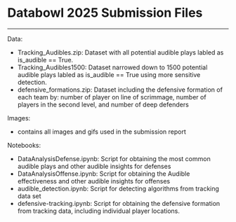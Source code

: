 # Databowl 2025 Submission Files
---
Data:
  - Tracking_Audibles.zip: Dataset with all potential audible plays labled as is_audible == True.
  - Tracking_Audibles1500: Dataset narrowed down to 1500 potential audible plays labled as is_audible == True using more sensitive detection.
  - defensive_formations.zip: Dataset including the defensive formation of each team by: number of player on line of scrimmage, number of players in the second level, and number of deep defenders

Images: 
  - contains all images and gifs used in the submission report

Notebooks:
- DataAnalysisDefense.ipynb: Script for obtaining the most common audible plays and other audible insights for defenses 
- DataAnalysisOffense.ipynb: Script for obtaining the Audible effectiveness and other audible insights for offenses
- audible_detection.ipynb: Script for detecting algorithms from tracking data set 
- defensive-tracking.ipynb: Script for obtaining the defensive formation from tracking data, including individual player locations. 
